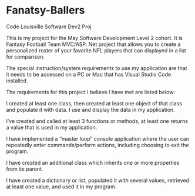 # Fanatsy-Ballers
Code Louisville Software Dev2 Proj

This is my project for the May Software Development Level 2 cohort. It is Fantasy Football Team MVC/ASP. Net project that allows you to create a personalized roster of your favorite NFL players that can displayed in a list for comparison. 

The special instruction/system requirements to use my application are that it needs to be accessed on a PC or Mac that has Visual Studio Code installed.  

 

The requirements for this project I believe I have met are listed below: 

I created at least one class, then created at least one object of that class and populate it with data. I use and display the data in my application. 
 

I’ve created and called at least 3 functions or methods, at least one returns a value that is used in my application. 

 

I have implemented a “master loop” console application where the user can repeatedly enter commands/perform actions, including choosing to exit the program. 

 

 I have created an additional class which inherits one or more properties from its parent. 

 

 I have created a dictionary or list, populated it with several values, retrieved at least one value, and used it in my program. 
